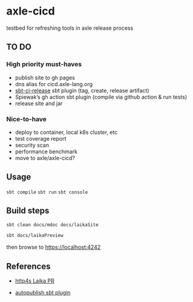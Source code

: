 # axle-cicd

testbed for refreshing tools in axle release process

## TO DO

### High priority must-haves

* publish site to gh pages
* dns alias for cicd.axle-lang.org
* [sbt-ci-release](https://github.com/sbt/sbt-ci-release) sbt plugin (tag, create, release artifact)
* Spiewak’s gh action sbt plugin (compile via github action & run tests)
* release site and jar

### Nice-to-have

* deploy to container, local k8s cluster, etc
* test coverage report
* security scan
* performance benchmark
* move to axle/axle-cicd?

## Usage

`sbt compile`
`sbt run`
`sbt console`

## Build steps

```bash
sbt clean docs/mdoc docs/laikaSite
```

```bash
sbt docs/laikaPreview
```

then browse to [https://localhost:4242](https://localhost:4242)

## References

* [http4s Laika PR](https://github.com/http4s/http4s/pull/5313)

* [autopublish sbt plugin](https://eed3si9n.com/auto-publish-sbt-plugin-from-github-actions/)

